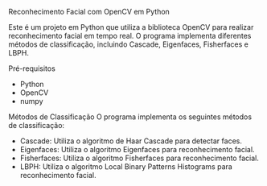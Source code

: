 Reconhecimento Facial com OpenCV em Python

Este é um projeto em Python que utiliza a biblioteca OpenCV para realizar reconhecimento facial em tempo real. O programa implementa diferentes métodos de classificação, incluindo Cascade, Eigenfaces, Fisherfaces e LBPH.

Pré-requisitos
- Python 
- OpenCV
- numpy

Métodos de Classificação
O programa implementa os seguintes métodos de classificação:

- Cascade: Utiliza o algoritmo de Haar Cascade para detectar faces.
- Eigenfaces: Utiliza o algoritmo Eigenfaces para reconhecimento facial.
- Fisherfaces: Utiliza o algoritmo Fisherfaces para reconhecimento facial.
- LBPH: Utiliza o algoritmo Local Binary Patterns Histograms para reconhecimento facial.

